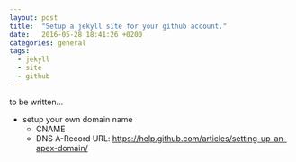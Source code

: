 ```yaml
---
layout: post
title:  "Setup a jekyll site for your github account."
date:   2016-05-28 18:41:26 +0200
categories: general
tags: 
  - jekyll 
  - site 
  - github
---
```


to be written...

- setup your own domain name
  - CNAME
  - DNS A-Record URL: https://help.github.com/articles/setting-up-an-apex-domain/